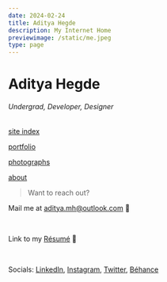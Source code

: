 ```yaml
---
date: 2024-02-24
title: Aditya Hegde
description: My Internet Home
previewimage: /static/me.jpeg
type: page
---
```


# Aditya Hegde

###### Undergrad, Developer, Designer


<div class="page-nav">

<a class="page-nav-element"  href="/tags.html">site index</a>

<a class="page-nav-element"  href="/cv.html">portfolio</a>

<a class="page-nav-element"  href="/clicks.html">photographs</a>

<a class="page-nav-element"  href="/about.html">about</a>

</div>

> Want to reach out?

Mail me at [aditya.mh@outlook.com](mailto:aditya.mh@outlook.com) 📩

<br />

Link to my [Résumé](/cv.pdf) 🔗

<br />

Socials: [LinkedIn](https://www.linkedin.com/in/adityamhegde/), [Instagram](https://www.instagram.com/adi.hegdee/), [Twitter](https://twitter.com/bwaklog), [Béhance](https://be.net/bwaklog)


<br />
